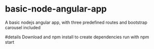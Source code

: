 # basic-node-angular-app
A basic nodejs angular app, with three predefined routes and bootstrap carousel included 

#details
Download and npm install to create dependencies 
run with npm start
